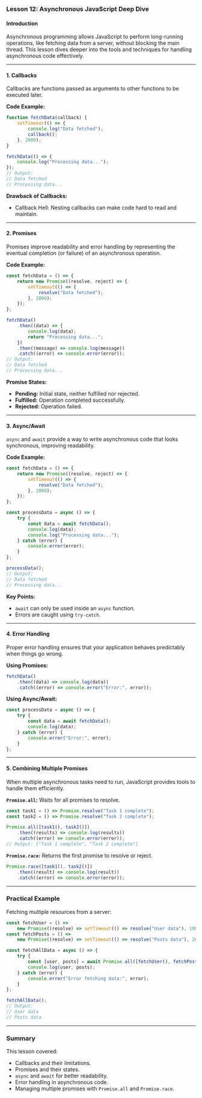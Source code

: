 ### **Lesson 12: Asynchronous JavaScript Deep Dive**

#### **Introduction**
Asynchronous programming allows JavaScript to perform long-running operations, like fetching data from a server, without blocking the main thread. This lesson dives deeper into the tools and techniques for handling asynchronous code effectively.

---

#### **1. Callbacks**
Callbacks are functions passed as arguments to other functions to be executed later.

**Code Example:**
```javascript
function fetchData(callback) {
    setTimeout(() => {
        console.log("Data fetched");
        callback();
    }, 2000);
}

fetchData(() => {
    console.log("Processing data...");
});
// Output:
// Data fetched
// Processing data...
```

**Drawback of Callbacks:**
- Callback Hell: Nesting callbacks can make code hard to read and maintain.

---

#### **2. Promises**
Promises improve readability and error handling by representing the eventual completion (or failure) of an asynchronous operation.

**Code Example:**
```javascript
const fetchData = () => {
    return new Promise((resolve, reject) => {
        setTimeout(() => {
            resolve("Data fetched");
        }, 2000);
    });
};

fetchData()
    .then((data) => {
        console.log(data);
        return "Processing data...";
    })
    .then((message) => console.log(message))
    .catch((error) => console.error(error));
// Output:
// Data fetched
// Processing data...
```

**Promise States:**
- **Pending:** Initial state, neither fulfilled nor rejected.
- **Fulfilled:** Operation completed successfully.
- **Rejected:** Operation failed.

---

#### **3. Async/Await**
`async` and `await` provide a way to write asynchronous code that looks synchronous, improving readability.

**Code Example:**
```javascript
const fetchData = () => {
    return new Promise((resolve, reject) => {
        setTimeout(() => {
            resolve("Data fetched");
        }, 2000);
    });
};

const processData = async () => {
    try {
        const data = await fetchData();
        console.log(data);
        console.log("Processing data...");
    } catch (error) {
        console.error(error);
    }
};

processData();
// Output:
// Data fetched
// Processing data...
```

**Key Points:**
- `await` can only be used inside an `async` function.
- Errors are caught using `try-catch`.

---

#### **4. Error Handling**
Proper error handling ensures that your application behaves predictably when things go wrong.

**Using Promises:**
```javascript
fetchData()
    .then((data) => console.log(data))
    .catch((error) => console.error("Error:", error));
```

**Using Async/Await:**
```javascript
const processData = async () => {
    try {
        const data = await fetchData();
        console.log(data);
    } catch (error) {
        console.error("Error:", error);
    }
};
```

---

#### **5. Combining Multiple Promises**
When multiple asynchronous tasks need to run, JavaScript provides tools to handle them efficiently.

**`Promise.all`:**
Waits for all promises to resolve.
```javascript
const task1 = () => Promise.resolve("Task 1 complete");
const task2 = () => Promise.resolve("Task 2 complete");

Promise.all([task1(), task2()])
    .then((results) => console.log(results))
    .catch((error) => console.error(error));
// Output: ["Task 1 complete", "Task 2 complete"]
```

**`Promise.race`:**
Returns the first promise to resolve or reject.
```javascript
Promise.race([task1(), task2()])
    .then((result) => console.log(result))
    .catch((error) => console.error(error));
```

---

### **Practical Example**
Fetching multiple resources from a server:
```javascript
const fetchUser = () =>
    new Promise((resolve) => setTimeout(() => resolve("User data"), 1000));
const fetchPosts = () =>
    new Promise((resolve) => setTimeout(() => resolve("Posts data"), 2000));

const fetchAllData = async () => {
    try {
        const [user, posts] = await Promise.all([fetchUser(), fetchPosts()]);
        console.log(user, posts);
    } catch (error) {
        console.error("Error fetching data:", error);
    }
};

fetchAllData();
// Output:
// User data
// Posts data
```

---

### Summary
This lesson covered:
- Callbacks and their limitations.
- Promises and their states.
- `async` and `await` for better readability.
- Error handling in asynchronous code.
- Managing multiple promises with `Promise.all` and `Promise.race`.
